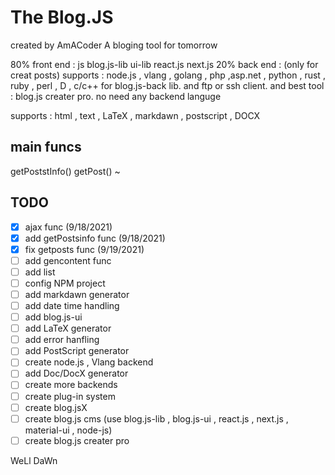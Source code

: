 # The Blog.JS

 created by AmACoder
A bloging tool for tomorrow

80% front end : js blog.js-lib ui-lib react.js next.js
20% back end : (only for creat posts) supports : node.js , vlang , golang , php ,asp.net , python , rust , ruby , perl , D , c/c++
for blog.js-back lib. and ftp or ssh client.
and best tool : blog.js creater pro. no need any backend languge

supports : html , text , LaTeX , markdawn , postscript , DOCX

## main funcs

getPoststInfo()
getPost()
~

## TODO

- [x] ajax func (9/18/2021)
- [X] add getPostsinfo func (9/18/2021)
- [x] fix getposts func (9/19/2021)
- [ ] add gencontent func
- [ ] add list
- [ ] config NPM project
- [ ] add markdawn generator
- [ ] add date time handling
- [ ] add blog.js-ui
- [ ] add LaTeX generator
- [ ] add error hanfling
- [ ] add PostScript generator
- [ ] create node.js , Vlang backend
- [ ] add Doc/DocX generator
- [ ] create more backends
- [ ] create plug-in system
- [ ] create blog.jsX
- [ ] create blog.js cms (use blog.js-lib , blog.js-ui , react.js , next.js , material-ui , node-js)
- [ ] create blog.js creater pro

WeLl DaWn
